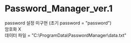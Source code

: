 # Password_Manager_ver.1

password 설정 미구현 (초기 password = "password") \
암호화 X \
데이터 파일 = "C:\\ProgramData\\PasswordManager\\data.txt" 
